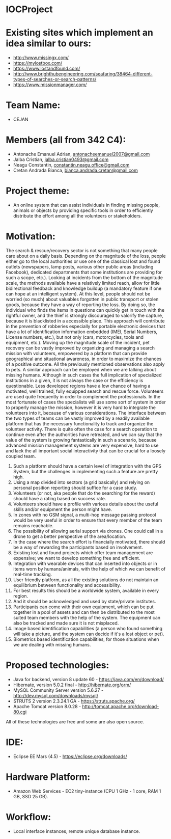 # IOCProject

# Existing sites which implement an idea similar to ours:
- http://www.missingx.com/
- https://mylostbox.com/
- https://www.lostandfound.com/
- http://www.brighthubengineering.com/seafaring/38464-different-types-of-searches-or-search-patterns/
- https://www.missionmanager.com/


# Team Name:
- CEJAN

# Members (all from 342 C4):
- Antonache Emanuel Adrian, antonacheemanuel2007@gmail.com
- Jalba Cristian, jalba.cristian0493@gmail.com
- Neagu Constantin, constantin.neagu.office@gmail.com
- Cretan Andrada Bianca, bianca.andrada.cretan@gmail.com

# Project theme:
- An online system that can assist individuals in finding missing people, animals or objects by providing specific tools in order to efficiently distribute the effort among all the volunteers or stakeholders.

# Motivation:
  The search & rescue/recovery sector is not something that many people care about on a daily basis. Depending on the magnitude of the loss, people either go to the local authorities or use one of the classical lost and found outlets (newspapers, lamp posts, various other public areas (including Facebook), dedicated departments that some institutions are providing for such a scope, etc.). Looking at incidents from the bottom of the magnitude scale, the methods available have a relatively limited reach, allow for little bidirectional feedback and knowledge buildup (a mandatory feature if one can hope at an intelligent system). At this level, people should not be worried (so much) about valuables forgotten in public transport or stolen goods, because they have a way of reporting the loss. By doing so, the individual who finds the items in questions can quickly get in touch with the rightful owner, and the thief is strongly discouraged to valorify the capture, because it is blacklisted in a accessible place. This approach will contribute in the prevention of robberies especially for portable electronic devices that have a lot of identification information embedded (IMEI, Serial Numbers, License numbers, etc.), but not only (cars, motorcycles, tools and equipment, etc.).
  Moving up the magnitude scale of the incident, pet recovery can be vastly improved by organizing and managing a search mission with volunteers, empowered by a platform that can provide geographical and situational awareness, in order to maximize the chances of a positive outcome. All the previously mentioned observations also apply to pets.
  A similar approach can be employed when we are talking about missing humans. Although in such cases the full implication of specialized institutions in a given, it is not always the case or the efficiency is questionable. Less developed regions have a low chance of having a motivated, well trained, fully equipped search and rescue force. Volunteers are used quite frequently in order to complement the professionals.
  In the most fortunate of cases the specialists will use some sort of system in order to properly manage the mission, however it is very hard to
  integrate the volunteers into it, because of various considerations. The interface between the two types of teams can be vastly improved by a
  readily available platform that has the necessary functionality to track and organize the volunteer activity. There is quite often the case for a search operation to continue even after the authorities have retreated, and we can say that the value of the system is growing fantastically in such a scenario, because advanced mission management systems are very expensive, hard to use and lack the all important social interactivity that can be crucial for a loosely coupled team.

1. Such a platform should have a certain level of integration with the GPS System, but the challenges in implementing such a feature are pretty high.
2. Using a map divided into sectors (a grid basically) and relying on personal position reporting should suffice for a case study.  
3. Volunteers (or not, aka people that do the searching for the reward) should have a rating based on success rate.
4. Volunteers should have a profile with various details about the useful skills and/or equipment the person might have.
5. In zones with no GSM signal, a multi-hop message passing protocol would be very useful in order to ensure that every member of the team remains reachable.
6. The possibility of allowing aerial support via drones. One could call in a drone to get a better perspective of the area/location.
7. In the case where the search effort is financially motivated, there should be a way of rewarding the participants based on involvement.
8. Existing lost and found projects which offer team management are expensive; we want to develop something free and efficient.
9. Integration with wearable devices that can inserted into objects or in items worn by humans/animals, with the help of which we can benefit of real-time tracking.
10. User friendly platform, as all the existing solutions do not maintain an equilibrium between functionality and accessibility.
11. For best results this should be a worldwide system, available in every region.
12. And it should be acknowledged and used by state/private institutes.
13. Participants can come with their own equipment, which can be put together in a pool of assets and can then be distributed to the most suited team members with the help of the system. The equipment can also be tracked and made sure it is not misplaced.
14. Image based identification capabilities (a person who found something will take a picture, and the system can decide if it's a lost object or pet).
15. Biometrics based identification capabilities, for those situations when we are dealing with missing humans.

# Proposed technologies:
- Java for backend, version 8 update 60 - https://java.com/en/download/
- Hibernate, version 5.0.2 final - http://hibernate.org/orm/
- MySQL Community Server version 5.6.27 - http://dev.mysql.com/downloads/mysql/
- STRUTS 2 version 2.3.24.1 GA - https://struts.apache.org/
- Apache Tomcat version 8.0.28 - http://tomcat.apache.org/download-80.cgi

All of these technologies are free and some are also open source.

# IDE:
- Eclipse EE Mars (4.5) - https://eclipse.org/downloads/

# Hardware Platform:
- Amazon Web Services - EC2 tiny-instance (CPU 1 GHz - 1 core, RAM 1 GB, SSD 25 GB).

# Workflow:
- Local interface instances, remote unique database instance.
